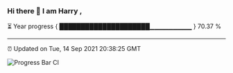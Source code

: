 ### Hi there 👋 I am Harry , 

⏳ Year progress { █████████████████████▁▁▁▁▁▁▁▁▁ } 70.37 %

---

⏰ Updated on Tue, 14 Sep 2021 20:38:25 GMT

![Progress Bar CI](https://github.com/duykhang68/duykhang68/workflows/Progress%20Bar%20CI/badge.svg)
